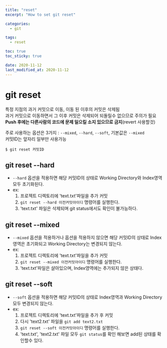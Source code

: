 ```yaml
---
title: "reset"
excerpt: "How to set git reset"

categories:
  - git

tags:
  - reset

toc: true
toc_sticky: true

date: 2020-11-12
last_modified_at: 2020-11-12
---
```


# git reset 
특정 지점의 과거 커밋으로 이동, 이동 된 이후의 커밋은 삭제됨  
과거 커밋으로 이동하면서 그 이후 커밋은 삭제되어 되돌릴수 없으므로 주의가 필요  
**Push 후에는 다른사람의 코드에 문제 일으킬 소지 있으므로 금지**(revert 사용할것)  


주로 사용하는 옵션은 3가지 : `--mixed`, `--hard`, `--soft`, 기본값은 `--mixed`  
 커밋ID는 앞자리 일부만 사용가능
```
$ git reset 커밋ID
```

## git reset --hard

- `--hard` 옵션을 적용하면 해당 커밋ID의 상태로 Working Directory와 Index영역 모두 초기화된다.
- ex:
  1. 프로젝트 디렉토리에 'text.txt'파일을 추가 커밋
  2. `git reset --hard 이전커밋아이디` 명령어를 실행한다.
  3. 'text.txt' 파일은 삭제되며 git status에서도 확인이 불가능하다.


## git reset --mixed

- `--mixed` 옵션을 적용하거나 옵션을 적용하지 않으면 해당 커밋ID의 상태로 Index영역은 초기화되고 Working Directory는 변경되지 않는다.
- ex:
  1. 프로젝트 디렉토리에 'text.txt'파일을 추가 커밋
  2. `git reset --mixed 이전커밋아이디` 명령어를 실행한다.
  3. 'text.txt'파일은 살아있으며, Index영역에는 추가되지 않은 상태다.


##  git reset --soft

- `--soft` 옵션을 적용하면 해당 커밋ID의 상태로 Index영역과 Working Directory 모두 변경되지 않는다.
- ex:
  1. 프로젝트 디렉토리에 'text.txt'파일을 추가 후 커밋
  2. 다시 'text2.txt' 파일을 `git add text2.txt`
  3. `git reset --soft 이전커밋아이디` 명령어를 실행한다.
  4. 'text.txt', 'text2.txt' 파일 모두 `git status`를 확인 해보면 add된 상태를 확인할수 있다.



